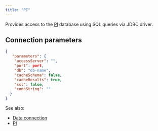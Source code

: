 ```yaml
---
title: "PI"
---
```


Provides access to the
[PI](https://techsupport.osisoft.com/products/) database using SQL queries via JDBC driver.

## Connection parameters

````json
{
   "parameters": {
    "accessServer": "",
    "port": port,
    "db": "db-name",
    "cacheSchema": false,
    "cacheResults": true,
    "ssl": false,
    "connString": ""
  }
}
````

See also:

* [Data connection](../data-connection.md)
* [PI](https://techsupport.osisoft.com/products/)
